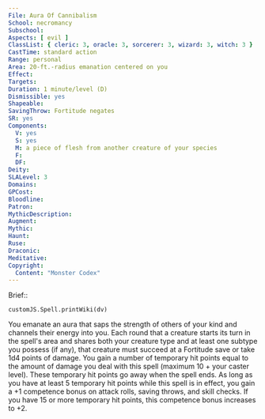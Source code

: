 ```yaml
---
File: Aura Of Cannibalism
School: necromancy
Subschool: 
Aspects: [ evil ]
ClassList: { cleric: 3, oracle: 3, sorcerer: 3, wizard: 3, witch: 3 }
CastTime: standard action
Range: personal
Area: 20-ft.-radius emanation centered on you
Effect: 
Targets: 
Duration: 1 minute/level (D)
Dismissible: yes
Shapeable: 
SavingThrow: Fortitude negates
SR: yes
Components:
  V: yes
  S: yes
  M: a piece of flesh from another creature of your species
  F: 
  DF: 
Deity: 
SLALevel: 3
Domains: 
GPCost: 
Bloodline: 
Patron: 
MythicDescription: 
Augment: 
Mythic: 
Haunt: 
Ruse: 
Draconic: 
Meditative: 
Copyright:
  Content: "Monster Codex"
---
```

Brief:: 

```dataviewjs
customJS.Spell.printWiki(dv)
```

You emanate an aura that saps the strength of others of your kind and channels their energy into you. Each round that a creature starts its turn in the spell's area and shares both your creature type and at least one subtype you possess (if any), that creature must succeed at a Fortitude save or take 1d4 points of damage. You gain a number of temporary hit points equal to the amount of damage you deal with this spell (maximum 10 + your caster level). These temporary hit points go away when the spell ends.  As long as you have at least 5 temporary hit points while this spell is in effect, you gain a +1 competence bonus on attack rolls, saving throws, and skill checks. If you have 15 or more temporary hit points, this competence bonus increases to +2.
